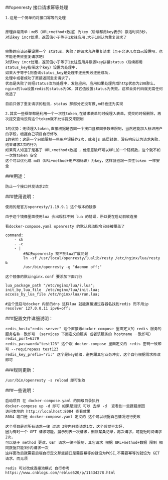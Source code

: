 ##openresty 接口请求幂等处理

    1.这是一个简单的将接口幂等的处理
    

    原理非常简单：md5（URL+method+数据）为key（后续都用key表示）存活时间3秒，
    对该key incr处理，返回值小于等于1发往应用,大于1则认为重复请求了


    完整的应该还要设置一个 status，失败了的请求允许重复请求（至于允许几次自己设置吧，也不能老失败重复请求吧）
    对该key incr处理，返回值小于等于1发往应用并跟该key拼接status（后续都用status_key指带这个key）设置为处理中，
    如果大于等于1则查询status_key是处理中还是失败还是成功，
    处理中或者成功了直接返回重复请求了，
    状态是失败了则把status改为处理中，发往应用，应用如果处理完成http状态为200那么，
    nginx的lua设置redis的status为OK，其它值设置status为失败。这样业务代码就无需任何改造了

    目前只做了重复请求的检测，status 那部分还没有做,md5也还为实现

    2.其实一些框架都是利用一个一次性token,在请求表单的时候埋入表单，提交的时候删除，再次提交查询没有这个token就不允许提交来限制
    
    1的优势：无须埋入token,直接根据是否同一个接口且相同参数来限制，当然还能加入标识用户的字段，根据自己项目自行修改
    1的劣势：这是一个只能限制一些用户误操作2次，或者js 底层封装，没有响应认为请求失败，结果请求2次的行为
    如果有人知道了是基于 URL+method+数据 ，他恶意破坏可以URL加一个随机数，这个就不如 一次性token 安全
    这个可以优化成 md5（URL+method+用户和标识）为key，这样就也跟一次性token 一样安全

###用途：
    	
	防止一个接口并发请求2次


###使用说明：

    使用的是官方openresty/1.19.9.1 这个版本的镜像
    
    由于这个镜像里面使用lua 会出现找不到 lua 的错误，所以要在启动前软连接

    看docker-compose.yaml openresty 的默认启动指令已经被覆盖了
    
    command:
        - sh
        - -c 
        - |
            #解决openresty 找不到lua扩展问题
            ln -sf /usr/local/openresty/lualib/resty /etc/nginx/lua/resty &
            /usr/bin/openresty -g "daemon off;"
    
    这个镜像的默认nginx.conf 要添加下面几行

    lua_package_path "/etc/nginx/lua/?.lua";
    init_by_lua_file  /etc/nginx/lua/init.lua; 
    access_by_lua_file /etc/nginx/lua/run.lua;
    
    #这个是启动docker 内部的dns 这样lua 就能直接通过容器名找到redis 而不用ip
    resolver 127.0.0.11 ipv6=off; 
    
    

###配置文件详细说明：

    redis_host="redis-server" 这个直接跟docker-compose 里面定义的 redis 服务的服务名称一致即可 （services 下面定义的服务 或者该服务的 hostname 一致即可）
    redis_port=6379
    redis_password="test123" 这个跟 docker-compose 里面定义的 redis 密码一致即可 --requirepass test123
    redis_key_prefix="ri:" 这个是key前缀，避免跟其它业务冲突，这个自行根据需求修改即可



###规则更新：

    /usr/bin/openresty -s reload 即可生效

###一些说明：

    启动项目 在 docker-compose.yaml 的同级目录执行
    docker-compose up -d 即可 如果是测试 可以 去掉 -d  查看到一些报错原因
    访问本地的 http://localhost:8084 查看效果
    8084 端口是 docker-compose.yaml 定义的 这个可以根据自己情况进行更改

    这个项目是对所有请求一律 过滤 3秒内只能请求1次，这个感觉不太好，
    因为有时一个 GET 请求可能，展示列表一次请求，删除某条记录，再次请求，可能短时间请求2次，
    可以基于 method 更改，GET 请求一律不限制，其它请求 根据 URL+method+数据 限制 相同数据只能3秒内请求一次
    这样更改后就需要后端自行定义那些接口是需要幂等的就设为POSE,不需要幂等的就设为 GET 请求，而无须
    
    redis 可以改成连接池模式 自行参考 https://www.cnblogs.com/reblue520/p/11434278.html
